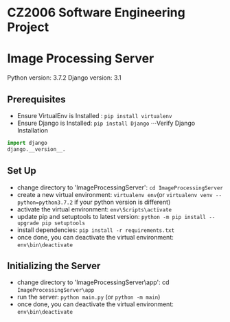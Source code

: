 # CZ2006 Software Engineering Project

# Image Processing Server 
Python version: 3.7.2
Django version: 3.1
## Prerequisites
- Ensure VirtualEnv is Installed : `pip install virtualenv`
- Ensure Django is Installed: `pip install Django`
⋅⋅⋅Verify Django Installation
```python
import django
django.__version__.
```

## Set Up
- change directory to 'ImageProcessingServer': `cd ImageProcessingServer`
- create a new virtual environment: `virtualenv env`(or `virtualenv venv --python=python3.7.2` if your python version is different)
- activate the virtual environment: `env\Scripts\activate`
- update pip and setuptools to latest version: `python -m pip install --upgrade pip setuptools`
- install dependencies: `pip install -r requirements.txt`
- once done, you can deactivate the virtual environment: `env\bin\deactivate`

## Initializing the Server
- change directory to 'ImageProcessingServer\app': cd `ImageProcessingServer\app`
- run the server: `python main.py` (or `python -m main`)
- once done, you can deactivate the virtual environment: `env\bin\deactivate`
